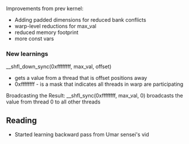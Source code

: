 Improvements from prev kernel:

- Adding padded dimensions for reduced bank conflicts
- warp-level reductions for max_val
- reduced memory footprint 
- more const vars

### New learnings 

__shfl_down_sync(0xffffffff, max_val, offset)
- gets a value from a thread that is offset positions away
- 0xffffffff - is a mask that indicates all threads in warp are participating

Broadcasting the Result:
__shfl_sync(0xffffffff, max_val, 0) broadcasts the value from thread 0 to all other threads

## Reading
- Started learning backward pass from Umar sensei's vid  
